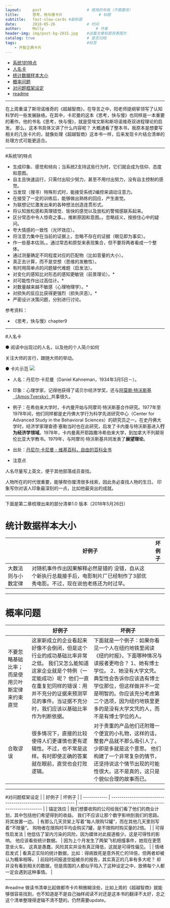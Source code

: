 ```yaml
---
layout:     post   				    # 使用的布局（不需要改）
title:      思考，快与慢卡片 				# 标题
subtitle:   fast-slow-cards #副标题
date:       2018-05-26 				# 时间
author:     Molly 						# 作者
header-img: img/post-bg-2015.jpg 	#这篇文章标题背景图片
catalog: true 						# 是否归档
tags:								#标签
    - 开智正典卡片
---
```

<!-- TOC depthFrom:1 depthTo:6 withLinks:1 updateOnSave:1 orderedList:0 -->

- [系统1的特点](#系统1的特点)
- [人名卡](#人名卡)
- [统计数据样本大小](#统计数据样本大小)
- [概率问题](#概率问题)
- [对问题框架设定](#对问题框架设定)
- [readme](#readme)

<!-- /TOC -->

***
在上周重温了斯坦诺维奇的《超越智商》，在导言之中，阳老师提纲挈领写了认知科学的一些发展脉络。在其中，卡尼曼的这本《思考，快与慢》也同样是一本重要的著作。他的书名《思考，快与慢》，就是受埃文斯和斯坦诺维奇双进程理论的启发。
那么，这本书具体又讲了什么内容呢？
大概通看了整本书，我原本是想要写相关的几张卡片的，就像处理《超越智商》这本书一样，后来发现卡片结合清单的处理方式可能更适合。

***
#系统1的特点
- 生成印象、感觉和倾向；当系统2支持这些行为时，它们就会成为信仰、态度和意图。
- 自主且快速运行，只需付出较少努力，甚至不用付出努力，没有自主控制的感觉。
- 当发现（搜寻）特殊形式时，能接受系统2编控来调动注意力。
- 在接受了一定的训练后，能够做出熟练的回应，产生直觉。
- 为联想记忆激发出来的各种想法创造连贯形式。
- 将认知放松感和真理错觉、愉快的感觉以及放松的警惕感联系起来。
- 区分常态中令人惊奇之事。。推断原因和意图。。忽略歧义，按捺住心中的疑问。
- 夸大情感的一致性（光环效应）。
- 将注意力集中在当前的证据上，忽略不存在的证据（眼见即为事实）。
- 作一些基本估测。。通过常态和原型来表现集合，但不要将两者看成一个整体。
- 通过测量确定不同程度对应的匹配物（比如音量的大小）。
- 真正去计算，而不是空想（思维的发散性）。
- 有时用简单点的问题替代难题（启发法）。
- 对变化的感知比对形态的感知更敏锐（前景理论）。*
- 对可能性作出过高估计。*
- 对数量越来越不敏感（心理物理学）。*
- 对损失的反应比获得更强烈（损失厌恶）。*
- 严密设计决策问题，分别进行讨论。

参考资料：
- 《思考，快与慢》chapter9

***

#人名卡

● 阅读中出现过的人名，以及他的个人简介如何

关注大师的言行，跟随大师的举动。

● 卡片示范
![](https://upload.wikimedia.org/wikipedia/commons/c/c8/Daniel_KAHNEMAN.jpg)
- 人名：丹尼尔·卡尼曼（Daniel Kahneman，1934年3月5日－）。

- 印象：心理学家，记得他获得了诺贝尔经济学奖，还与[阿莫斯·特沃斯基（Amos·Tversky）](https://zh.wikipedia.org/wiki/%E9%98%BF%E6%91%A9%E5%8F%B8%C2%B7%E7%89%B9%E6%B2%83%E6%96%AF%E5%9F%BA)共事很久。

- 例子：在希伯来大学时，卡内曼开始与阿摩司·特沃斯基合作研究。1977年至1978年间，他们同样都是史丹佛大学行为科学先进研究中心（Center for Advanced Study in the Behavioral Sciences）的研究员之一。在史丹佛大学时，经济学家理查德·塞勒当时也在此研究，启发了卡内曼与特沃斯基进入**行为经济学领域**。1978年，卡内曼离开耶路撒冷希伯来大学，到加拿大不列颠哥伦比亚大学教书。1979年，与阿摩司·特沃斯基共同发表了**展望理论**。

- 出处：[丹尼尔·卡尼曼 - 维基百科，自由的百科全书](https://zh.wikipedia.org/wiki/%E4%B8%B9%E5%B0%BC%E5%B0%94%C2%B7%E5%8D%A1%E5%86%85%E6%9B%BC)

- 注意点

人名尽量写上英文，便于其他部落成员查找。

人物所在的时代很重要，能够帮你厘清很多线索，因此务必查找人物的生日。
印象写你对该人印象最深刻的一点，比如他最突出的成就。
***
下面是第二章梳理出来的部分清单1.0 版本（2018年5月26日）
# 统计数据样本大小
|                    | 好例子                                                       | 坏例子 |
| ------------------ | ------------------------------------------------------------ | ------ |
| 大数法则与小数定律 | 对随机事件作出因果解释必然是错的    没错，自从这个新执行总裁接手后，电影制片厂已经制作了3部优秀电影。不过，现在说他老练还为时过早。 |        |

***
# 概率问题
|                                                    | 好例子                                                       | 坏例子                                                       |
| -------------------------------------------------- | ------------------------------------------------------------ | ------------------------------------------------------------ |
| 不要忽略基础比率；    而是使用贝叶斯定律来约束直觉 | 这家新成立的企业看起来好像不会倒闭，但是这个行业的成功基础比率非常之低。    我们又怎么能知道这家企业就是个特例（一定能成功）呢？        他们一直在重复犯同样的错误：用并不充分的证据来预测罕见的事件。当证据不充分时，我们应该以基础比率作为判断依据。 | 下面就是一个例子：如果你看见一个人在纽约地铁里阅读《纽约时报》，下面哪种情况与读报者更吻合？    1、她有博士学位。    2、她没有大学文凭。    典型性会告诉你应该选有博士学位那位，但这样做并不一定是明智的。你应该充分考虑第二个选项，因为纽约地铁里更多的是没有大学文凭的人，而不是有博士学位的人。 |
| 合取谬误                                           | 很多情况下，直接的比较使得人们更谨慎也更有逻辑性。不过，也不常是这样。有时即使正确的答案就在眼前，直觉也会打败逻辑。 | 对于贵重的产品他们还附赠一个便宜的小礼物，这样的话，整套产品就不那么吸引人了。少即是多就是这个意思。    他们构建了一个非常复杂的情节，还坚持说这个情节出现的可能性很大。这不是真的，这只是个貌似合理的故事而已。 |
***
#对问题框架设定
|              | 好例子                                                       | 坏例子                                                       |
| ------------ | ------------------------------------------------------------ | ------------------------------------------------------------ |
| 锚定效应     | 我们想要收购的公司给我们看了他们的商业计划，其中包括他们希望得到的收益。    我们不应该让那个数字影响到我们的思路。将其放置一边。 | 有那么几天货架上写着“每人限购12罐”，而在其他几天里则写着“不限量”。    购物者在限购时平均会购买7罐，是不限购时购买量的2倍。 |
| 可得性启发法 | 他低估了室内污染的风险，因为媒体对此报道极少。这是可得性的影响。    他应该看些统计数据。 | 因为上个月发生了两架飞机相撞事件，她现在更愿意坐火车。    这真是愚蠢，风险其实并没有真正降低，这就是可得性偏见。 |
| 情绪启发式   | 看真正实际的统计数据，比如：得病致死是意外死亡的18倍，但两者却被认为概率相等。 | 前段时间报道空姐被杀的报告，其实真正的几率有多大呢？    却并没有看到相关的数据，但是周围的人都似乎陷入了这种设定之中，放佛每个人都一定会遇到这种事情。 |
***
#readme
做读书清单比起做都市卡片稍微糊涂些，比如上周的《超越智商》就能够很容易找到，也不知道是不是自己抽样阅读不对还是这本书的翻译不太好，总之这个清单整理得逻辑不清不楚的。仍然需要update。
